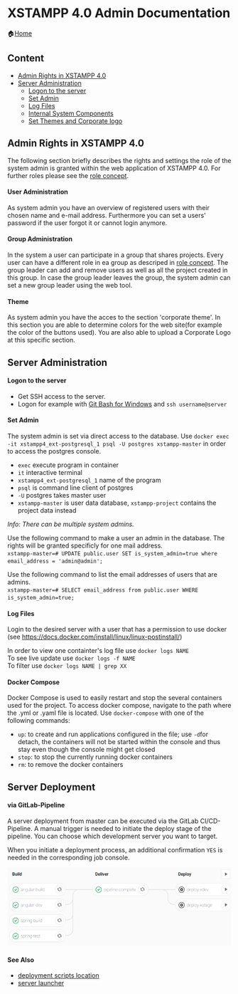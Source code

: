 XSTAMPP 4.0 Admin Documentation
===============================

:house:[Home](README.md)

Content
-------
* [Admin Rights in XSTAMPP 4.0](#admin-rights-in-xstampp-40)
* [Server Administration](#server-administration)
    + [Logon to the server](#logon-to-the-server)
    + [Set Admin](#set-admin)
    + [Log Files](#log-files)
    + [Internal System Components](#internal-system-components)
    + [Set Themes and Corporate logo](#theme)

Admin Rights in XSTAMPP 4.0
------------
The following section briefly describes the rights and settings the role of the system admin is granted within the web application of XSTAMPP 4.0. For further roles please see the [role concept](role-concept.md).

#### User Administration
As system admin you have an overview of registered users with their chosen name and e-mail address. Furthermore you can set a users' password if the user forgot it or cannot login anymore.

#### Group Administration
In the system a user can participate in a group that shares projects. Every user can have a different role in ea group as descriped in [role concept](role-concept.md). The group leader can add and remove users as well as all the project created in this group. In case the group leader leaves the group, the system admin can set a new group leader using the web tool.

#### Theme
As system admin you have the acces to the section 'corporate theme'. In this section you are able to determine colors for the web site(for example the color of the buttons used). You are also able to upload a Corporate Logo at this specific section. 

Server Administration
---------------------

#### Logon to the server
* Get SSH access to the server.
* Logon for example with [Git Bash for Windows](https://gitforwindows.org/) and `ssh username@server`

#### Set Admin

The system admin is set via direct access to the database. Use `docker exec -it xstampp4_ext-postgresql_1 psql -U postgres xstampp-master` in order to access the postgres console.
* `exec`    execute program in container
* `it`      interactive terminal
* `xstampp4_ext-postgresql_1` name of the program
* `psql` is command line client of postgres
* `-U` postgres takes master user
* `xstampp-master` is user data database, `xstampp-project` contains the project data instead

_Info: There can be multiple system admins._

Use the following command to make a user an admin in the database. The rights will be granted specificly for one mail address.  
`xstampp-master=# UPDATE public.user SET is_system_admin=true where email_address = 'admin@admin';`

Use the following command to list the email addresses of users that are admins.  
`xstampp-master=# SELECT email_address from public.user WHERE is_system_admin=true;`

#### Log Files
Login to the desired server with a user that has a permission to use docker (see https://docs.docker.com/install/linux/linux-postinstall/)

In order to view one containter's log file use `docker logs NAME`  
To see live update use 
`docker logs -f NAME`  
To filter use
`docker logs NAME | grep XX`

#### Docker Compose
Docker Compose is used to easily restart and stop the several containers used for the project.
To access docker compose, navigate to the path where the .yml or .yaml file is located. Use `docker-compose` with one of the following commands:
* `up`: to create and run applications configured in the file; use `-d`for detach, the containers will not be started within the console and thus stay even though the console might get closed
* `stop`: to stop the currently running docker containers
* `rm`: to remove the docker containers


Server Deployment
------------------------------------

#### via GitLab-Pipeline

A server deployment from master can be executed via the GitLab CI/CD-Pipeline. A manual trigger is needed to initiate the deploy stage of the pipeline. You can choose which development server you want to target.

When you initiate a deployment process, an additional confirmation `YES` is needed in the corresponding job console.

![](images/gitlab-pipeline.png)

#### See Also
 * [deployment scripts location](repository-folder-structure.md#deploy)
 * [server launcher](server-launcher.md)






